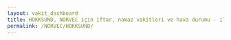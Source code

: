 ```yaml
---
layout: vakit_dashboard
title: HOKKSUND, NORVEC için iftar, namaz vakitleri ve hava durumu - ilçe/eyalet seç
permalink: /NORVEC/HOKKSUND/
---
```


<script type="text/javascript">
  var GLOBAL_COUNTRY = 'NORVEC';
  var GLOBAL_CITY = 'HOKKSUND';
  var GLOBAL_STATE = '';
  var lat = 72;
  var lon = 21;
</script>
